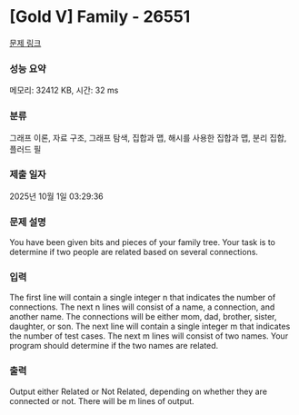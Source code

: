 # [Gold V] Family - 26551 

[문제 링크](https://www.acmicpc.net/problem/26551) 

### 성능 요약

메모리: 32412 KB, 시간: 32 ms

### 분류

그래프 이론, 자료 구조, 그래프 탐색, 집합과 맵, 해시를 사용한 집합과 맵, 분리 집합, 플러드 필

### 제출 일자

2025년 10월 1일 03:29:36

### 문제 설명

<p>You have been given bits and pieces of your family tree. Your task is to determine if two people are related based on several connections.</p>

### 입력 

 <p>The first line will contain a single integer n that indicates the number of connections. The next n lines will consist of a name, a connection, and another name. The connections will be either mom, dad, brother, sister, daughter, or son. The next line will contain a single integer m that indicates the number of test cases. The next m lines will consist of two names. Your program should determine if the two names are related.</p>

### 출력 

 <p>Output either Related or Not Related, depending on whether they are connected or not. There will be m lines of output.</p>

